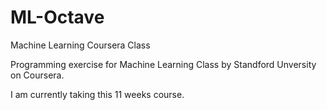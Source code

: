 # ML-Octave
Machine Learning Coursera Class

Programming exercise for Machine Learning Class by Standford Unversity on Coursera.

I am currently taking this 11 weeks course.
